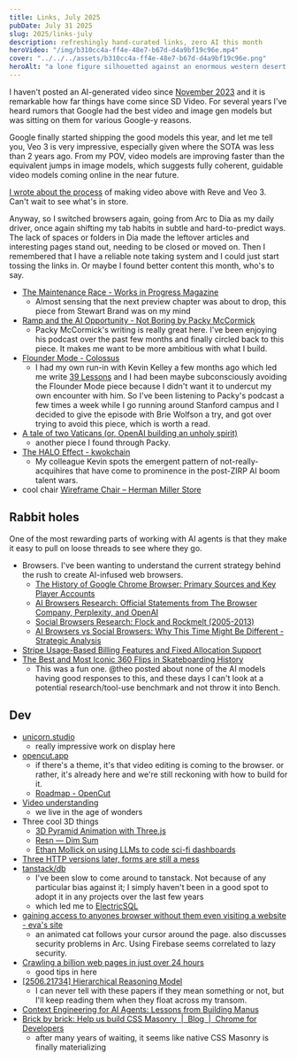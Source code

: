 ```yaml
---
title: Links, July 2025
pubDate: July 31 2025
slug: 2025/links-july
description: refreshingly hand-curated links, zero AI this month
heroVideo: "/img/b310cc4a-ff4e-48e7-b67d-d4a9bf19c96e.mp4"
cover: "../../../assets/b310cc4a-ff4e-48e7-b67d-d4a9bf19c96e.png"
heroAlt: "a lone figure silhouetted against an enormous western desert sky full of clouds, standing in front of a distant futuristic door made of glass. Fujifilm Provia 100F"
---
```


I haven't posted an AI-generated video since [November 2023](/writing/2023/links-november-2023) and it is remarkable how far things have come since SD Video. For several years I've heard rumors that Google had the best video and image gen models but was sitting on them for various Google-y reasons.

Google finally started shipping the good models this year, and let me tell you, Veo 3 is very impressive, especially given where the SOTA was less than 2 years ago. From my POV, video models are improving faster than the equivalent jumps in image models, which suggests fully coherent, guidable video models coming online in the near future.

[I wrote about the process](https://x.com/sambreed/status/1947478698455900407) of making video above with Reve and Veo 3. Can't wait to see what's in store.

Anyway, so I switched browsers again, going from Arc to Dia as my daily driver, once again shifting my tab habits in subtle and hard-to-predict ways. The lack of spaces or folders in Dia made the leftover articles and interesting pages stand out, needing to be closed or moved on. Then I remembered that I have a reliable note taking system and I could just start tossing the links in. Or maybe I found better content this month, who's to say.

- [The Maintenance Race - Works in Progress Magazine](https://worksinprogress.co/issue/the-maintenance-race/)
  - Almost sensing that the next preview chapter was about to drop, this piece from Stewart Brand was on my mind
- [Ramp and the AI Opportunity - Not Boring by Packy McCormick](https://www.notboring.co/p/ramp-and-the-ai-opportunity)
  - Packy McCormick's writing is really great here. I've been enjoying his podcast over the past few months and finally circled back to this piece. It makes me want to be more ambitious with what I build.
- [Flounder Mode - Colossus](https://joincolossus.com/article/flounder-mode/)
  - I had my own run-in with Kevin Kelley a few months ago which led me write [39 Lessons](/writing/2025/39-lessons) and I had been maybe subconsciously avoiding the Flounder Mode piece because I didn't want it to undercut my own encounter with him. So I've been listening to Packy's podcast a few times a week while I go running around Stanford campus and I decided to give the episode with Brie Wolfson a try, and got over trying to avoid this piece, which is worth a read.
- [A tale of two Vaticans (or, OpenAI building an unholy spirit)](https://hipcityreg.substack.com/p/a-tale-of-two-vaticans-or-openai?r=joqd&utm_medium=ios&triedRedirect=true)
  - another piece I found through Packy.
- [The HALO Effect - kwokchain](https://kwokchain.com/2025/07/15/the-halo-effect/)
  - My colleague Kevin spots the emergent pattern of not-really-acquihires that have come to prominence in the post-ZIRP AI boom talent wars.
- cool chair [Wireframe Chair – Herman Miller Store](https://store.hermanmiller.com/living-room-furniture-lounge-chairs-ottomans/wireframe-chair/100602933.html?lang=en_US&sku=100602933)

## Rabbit holes

One of the most rewarding parts of working with AI agents is that they make it easy to pull on loose threads to see where they go.

- Browsers. I've been wanting to understand the current strategy behind the rush to create AI-infused web browsers.
  - [The History of Google Chrome Browser: Primary Sources and Key Player Accounts](https://bench.io/artifact/fcc47221-8a28-46e9-9192-72766f803f76)
  - [AI Browsers Research: Official Statements from The Browser Company, Perplexity, and OpenAI](https://bench.io/artifact/2100e60b-f59f-4554-bfca-923f670faebb)
  - [Social Browsers Research: Flock and Rockmelt (2005-2013)](https://bench.io/artifact/e8389d47-6195-4f1e-811d-d12233ba2a65)
  - [AI Browsers vs Social Browsers: Why This Time Might Be Different - Strategic Analysis](https://bench.io/artifact/7b7174da-b2c0-4768-86dc-0c55b7041bf3)
- [Stripe Usage-Based Billing Features and Fixed Allocation Support](https://bench.io/artifact/e8657555-d6c8-4422-bc23-c9a5942463e5)
- [The Best and Most Iconic 360 Flips in Skateboarding History](https://bench.io/artifact/19acf0c1-fe97-4e0f-9503-ea035881bd4c)
  - This was a fun one. @theo posted about none of the AI models having good responses to this, and these days I can't look at a potential research/tool-use benchmark and not throw it into Bench.

## Dev

- [unicorn.studio](https://www.unicorn.studio/)
  - really impressive work on display here
- [opencut.app](https://opencut.app/)
  - if there's a theme, it's that video editing is coming to the browser. or rather, it's already here and we're still reckoning with how to build for it.
  - [Roadmap - OpenCut](https://opencut.app/roadmap)
- [Video understanding](https://ai.google.dev/gemini-api/docs/video-understanding)
  - we live in the age of wonders
- Three cool 3D things
  - [3D Pyramid Animation with Three.js](https://codepen.io/VoXelo/full/jENavYV)
  - [Resn — Dim Sum](https://dimsum007.resn.global/)
  - [Ethan Mollick on using LLMs to code sci-fi dashboards](https://x.com/emollick/status/1949306100278263912?s=61)
- [Three HTTP versions later, forms are still a mess](https://yorickpeterse.com/articles/three-http-versions-later-forms-are-still-a-mess/)
- [tanstack/db](https://github.com/tanstack/db)
  - I've been slow to come around to tanstack. Not because of any particular bias against it; I simply haven't been in a good spot to adopt it in any projects over the last few years
  - which led me to [ElectricSQL](https://electric-sql.com/)
- [gaining access to anyones browser without them even visiting a website - eva's site](https://kibty.town/blog/arc/)
  - an animated cat follows your cursor around the page. also discusses security problems in Arc. Using Firebase seems correlated to lazy security.
- [Crawling a billion web pages in just over 24 hours](https://andrewkchan.dev/posts/crawler.html)
  - good tips in here
- [\[2506.21734\] Hierarchical Reasoning Model](https://arxiv.org/abs/2506.21734)
  - I can never tell with these papers if they mean something or not, but I'll keep reading them when they float across my transom.
- [Context Engineering for AI Agents: Lessons from Building Manus](https://manus.im/blog/Context-Engineering-for-AI-Agents-Lessons-from-Building-Manus)
- [Brick by brick: Help us build CSS Masonry  |  Blog  |  Chrome for Developers](https://developer.chrome.com/blog/masonry-update)
  - after many years of waiting, it seems like native CSS Masonry is finally materializing
